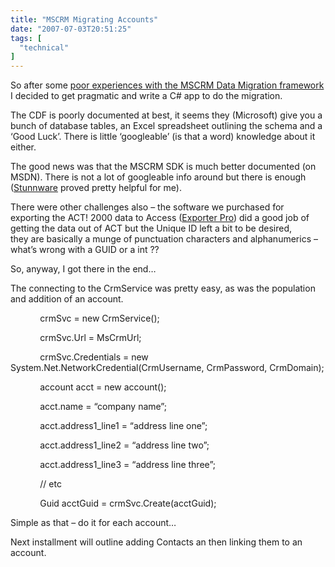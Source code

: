```yaml
---
title: "MSCRM Migrating Accounts"
date: "2007-07-03T20:51:25"
tags: [
  "technical"
]
---
```

So after some [poor experiences with the MSCRM Data Migration framework](https://kapie.com/2007/06/01/Migrating+To+MSCRM+Using+CDF.aspx) I decided to get pragmatic and write a C# app to do the migration.

The CDF is poorly documented at best, it seems they (Microsoft) give you a bunch of database tables, an Excel spreadsheet outlining the schema and a ‘Good Luck’. There is little ‘googleable’ (is that a word) knowledge about it either.

The good news was that the MSCRM SDK is much better documented (on MSDN). There is not a lot of googleable info around but there is enough ([Stunnware](http://www.stunnware.com/crm2/) proved pretty helpful for me).

There were other challenges also – the software we purchased for exporting the ACT! 2000 data to Access ([Exporter Pro](http://www.crmaddons.com/p-15-export-pro.aspx)) did a good job of getting the data out of ACT but the Unique ID left a bit to be desired, they are basically a munge of punctuation characters and alphanumerics – what’s wrong with a GUID or a int ??

So, anyway, I got there in the end…

The connecting to the CrmService was pretty easy, as was the population and addition of an account.

            crmSvc = new CrmService();

            crmSvc.Url = MsCrmUrl;

            crmSvc.Credentials = new System.Net.NetworkCredential(CrmUsername, CrmPassword, CrmDomain);

            account acct = new account();

            acct.name = “company name”;

            acct.address1\_line1 = “address line one”;

            acct.address1\_line2 = “address line two”;

            acct.address1\_line3 = “address line three”;

            // etc

            Guid acctGuid = crmSvc.Create(acctGuid);

Simple as that – do it for each account…

Next installment will outline adding Contacts an then linking them to an account.